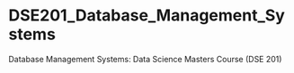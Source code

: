 # DSE201_Database_Management_Systems
Database Management Systems: Data Science Masters Course (DSE 201)
